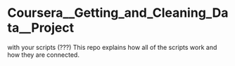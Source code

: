 Coursera__Getting_and_Cleaning_Data__Project
============================================

with your scripts (???)
This repo explains how all of the scripts work and how they are connected.
